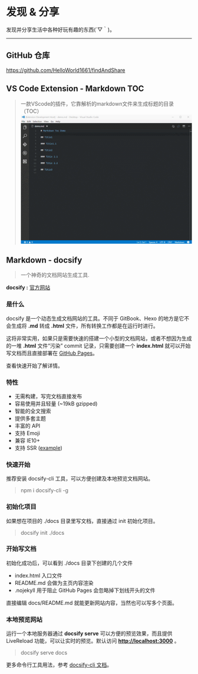 # 发现 & 分享

发现并分享生活中各种好玩有趣的东西(´▽｀)。

-----------------------------------------------------------------------

## GitHub 仓库

<https://github.com/HelloWorld1661/findAndShare>

## VS Code Extension - Markdown TOC

>一款VScode的插件，它靠解析的markdown文件来生成标题的目录（TOC）
![insert-toc](../images/insert-toc.gif)

## Markdown - docsify

>一个神奇的文档网站生成工具.

**docsify :** [官方网站](https://docsify.js.org/#/?id=docsify)

### 是什么

docsify 是一个动态生成文档网站的工具。不同于 GitBook、Hexo 的地方是它不会生成将 **.md** 转成 **.html** 文件，所有转换工作都是在运行时进行。

这将非常实用，如果只是需要快速的搭建一个小型的文档网站，或者不想因为生成的一堆 **.html** 文件“污染” commit 记录，只需要创建一个 **index.html** 就可以开始写文档而且直接部署在 [GitHub Pages](https://docsify.js.org/#/zh-cn/deploy)。

查看快速开始了解详情。

### 特性

- 无需构建，写完文档直接发布
- 容易使用并且轻量 (~19kB gzipped)
- 智能的全文搜索
- 提供多套主题
- 丰富的 API
- 支持 Emoji
- 兼容 IE10+
- 支持 SSR ([example](https://github.com/docsifyjs/docsify-ssr-demo))

### 快速开始

推荐安装 docsify-cli 工具，可以方便创建及本地预览文档网站。

>npm i docsify-cli -g

### 初始化项目

如果想在项目的 ./docs 目录里写文档，直接通过 init 初始化项目。

>docsify init ./docs

### 开始写文档

初始化成功后，可以看到 ./docs 目录下创建的几个文件

- index.html 入口文件
- README.md 会做为主页内容渲染
- .nojekyll 用于阻止 GitHub Pages 会忽略掉下划线开头的文件

直接编辑 docs/README.md 就能更新网站内容，当然也可以写多个页面。

### 本地预览网站

运行一个本地服务器通过 **docsify serve** 可以方便的预览效果，而且提供 LiveReload 功能，可以让实时的预览。默认访问 **<http://localhost:3000>** 。

>docsify serve docs

更多命令行工具用法，参考 [docsify-cli 文档](https://github.com/docsifyjs/docsify-cli)。